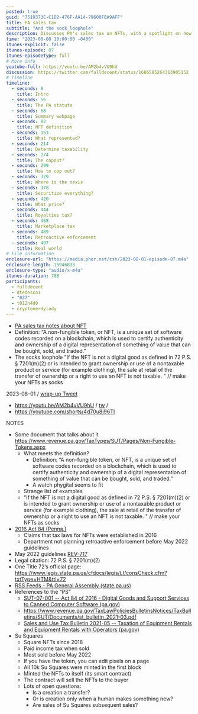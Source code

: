 ```yaml
---
posted: true
guid: "7519373C-C1D2-476F-AA14-79600FBA9AFF"
title: PA sales tax
subtitle: "And the sock loophole"
description: Discusses PA's sales tax on NFTs, with a spotlight on how they are defined and taxed. Surprisingly, regulations date back to 2016, but there was no retroactive enforcement before May 2022. The hosts highlight a loophole where NFTs linked to non-taxable items, like clothing, could avoid tax. They also delve into Su Squares, NFTs that allow pixel edits since 2018. Major queries raised include defining transfers and creations in the NFT world. The episode critiques PA's documentation style and juxtaposes regulations with real-world NFT products, underscoring potential inconsistencies.
time: "2023-08-08 18:00:00 -0400"
itunes-explicit: false
itunes-episode: 87
itunes-episodeType: full
# More info
youtube-full: https://youtu.be/AM2b4vVU9hU
discussion: https://twitter.com/fulldecent/status/1686585264313905152
# Timeline
timeline:
  - seconds: 0
    title: Intro
  - seconds: 56
    title: The PA statute
  - seconds: 68
    title: Summary webpage
  - seconds: 82
    title: NFT definition
  - seconds: 153
    title: What represented?
  - seconds: 214
    title: Determine taxability
  - seconds: 274
    title: The copout?
  - seconds: 299
    title: How to cop out?
  - seconds: 329
    title: Where is the nexis
  - seconds: 378
    title: Securitize everything?
  - seconds: 420
    title: What price?
  - seconds: 444
    title: Royalties tax?
  - seconds: 468
    title: Marketplace tax
  - seconds: 489
    title: Retroactive enforcement
  - seconds: 497
    title: Real world
# File information
enclosure-url: "https://media.phor.net/csh/2023-08-01-episode-87.m4a"
enclosure-length: 15946833
enclosure-type: "audio/x-m4a"
itunes-duration: 788
participants:
  - fulldecent
  - dtedesco1
  - "037"
  - t012n4d0
  - cryptonerdylady
---
```


- [PA sales tax notes about NFT](https://www.revenue.pa.gov/TaxTypes/SUT/Pages/Non-Fungible-Tokens.aspx)
- Definition: “A non-fungible token, or NFT, is a unique set of software codes recorded on a blockchain, which is used to certify authenticity and ownership of a digital representation of something of value that can be bought, sold, and traded.”
- The socks loophole "If the NFT is not a digital good as defined in 72 P.S. § 7201(m)(2) or is intended to grant ownership or use of a nontaxable product or service (for example clothing), the sale at retail of the transfer of ownership or a right to use an NFT is not taxable. " // make your NFTs as socks

<!--end of quick notes-->

2023-08-01 / [wrap-up Tweet](https://twitter.com/fulldecent/status/1686585264313905152)

- https://youtu.be/AM2b4vVU9hU / [tw](https://twitter.com/fulldecent/status/1686585264313905152) / 
- https://youtube.com/shorts/4d70u8j96TI 

NOTES

- Some document that talks about it https://www.revenue.pa.gov/TaxTypes/SUT/Pages/Non-Fungible-Tokens.aspx 
  - What meets the definition?
    - Definition: “A non-fungible token, or NFT, is a unique set of software codes recorded on a blockchain, which is used to certify authenticity and ownership of a digital representation of something of value that can be bought, sold, and traded.”
    - A watch phygital seems to fit
  - Strange list of examples
  - "If the NFT is not a digital good as defined in 72 P.S. § 7201(m)(2) or is intended to grant ownership or use of a nontaxable product or service (for example clothing), the sale at retail of the transfer of ownership or a right to use an NFT is not taxable. " // make your NFTs as socks
- [2016 Act 84 (Penna.)](https://www.legis.state.pa.us/cfdocs/legis/li/uconsCheck.cfm?yr=2016&sessInd=0&act=84)
  - Claims that tax laws for NFTs were established in 2016
  - Department not planning retroactive enforcement before May 2022 guidelines
- May 2022 guidelines [REV-717](https://www.revenue.pa.gov/FormsandPublications/FormsforBusinesses/SUT/Documents/rev-717.pdf)
- Legal citation: 72 P.S. § 7201(m)(2)
- One Title 72’s official page: https://www.legis.state.pa.us/cfdocs/legis/LI/consCheck.cfm?txtType=HTM&ttl=72
- [RSS Feeds - PA General Assembly (state.pa.us)](https://www.legis.state.pa.us/RSS/)
- References to the “PS”
  - [SUT-07-001 -- Act 84 of 2016 - Digital Goods and Support Services to Canned Computer Software (pa.gov)](https://www.revenue.pa.gov/TaxLawPoliciesBulletinsNotices/LetterRulings/SUT/Documents/sut-17-001.pdf)
  - https://www.revenue.pa.gov/TaxLawPoliciesBulletinsNotices/TaxBulletins/SUT/Documents/st_bulletin_2021-03.pdf
  - [Sales and Use Tax Bulletin 2021-05 -- Taxation of Equipment Rentals and Equipment Rentals with Operators (pa.gov)](https://www.revenue.pa.gov/TaxLawPoliciesBulletinsNotices/TaxBulletins/SUT/Documents/st_bulletin_2021-05.pdf)
- Su Squares
  - Square NFTs since 2018
  - Paid income tax when sold
  - Most sold before May 2022
  - If you have the token, you can edit pixels on a page
  - All 10k Su Squares were minted in the first block
  - Minted the NFTs to itself (its smart contract)
  - The contract will sell the NFTs to the buyer
  - Lots of open questions:
    - Is a creation a transfer? 
    - Or is creation only when a human makes something new?
    - Are sales of Su Squares subsequent sales?